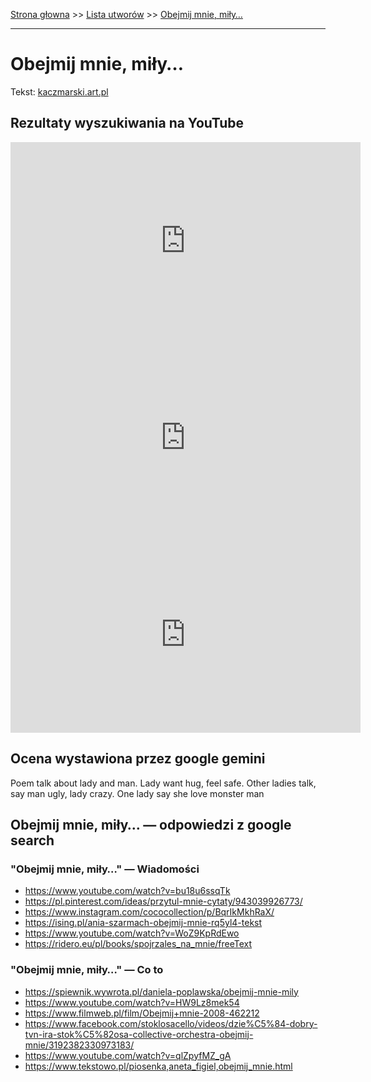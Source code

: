 [Strona głowna](../index.md) >> [Lista utworów](../list.md) >> [Obejmij mnie, miły…](365.md)

---

# Obejmij mnie, miły…

Tekst: [kaczmarski.art.pl](https://www.kaczmarski.art.pl/tworczosc/wiersze/obejmij-mnie-mily/)

## Rezultaty wyszukiwania na YouTube

<iframe width="560" height="315" src="https://www.youtube.com/embed/nKoqGkB9l3A?si=IdontcarewhotheIRSsendsImnotpayingtaxes" title="YouTube video player" frameborder="0" allow="accelerometer; autoplay; clipboard-write; encrypted-media; gyroscope; picture-in-picture; web-share" referrerpolicy="strict-origin-when-cross-origin" allowfullscreen></iframe>

<iframe width="560" height="315" src="https://www.youtube.com/embed/_tMUzR7PRig?si=IdontcarewhotheIRSsendsImnotpayingtaxes" title="YouTube video player" frameborder="0" allow="accelerometer; autoplay; clipboard-write; encrypted-media; gyroscope; picture-in-picture; web-share" referrerpolicy="strict-origin-when-cross-origin" allowfullscreen></iframe>

<iframe width="560" height="315" src="https://www.youtube.com/embed/3EJBCao3U-k?si=IdontcarewhotheIRSsendsImnotpayingtaxes" title="YouTube video player" frameborder="0" allow="accelerometer; autoplay; clipboard-write; encrypted-media; gyroscope; picture-in-picture; web-share" referrerpolicy="strict-origin-when-cross-origin" allowfullscreen></iframe>

## Ocena wystawiona przez google gemini

Poem talk about lady and man. Lady want hug, feel safe. Other ladies talk, say man ugly, lady crazy. One lady say she love monster man

## Obejmij mnie, miły… — odpowiedzi z google search

### "Obejmij mnie, miły…" — Wiadomości

 - <https://www.youtube.com/watch?v=bu18u6ssqTk>
 - <https://pl.pinterest.com/ideas/przytul-mnie-cytaty/943039926773/>
 - <https://www.instagram.com/cococollection/p/BqrIkMkhRaX/>
 - <https://ising.pl/ania-szarmach-obejmij-mnie-rq5yl4-tekst>
 - <https://www.youtube.com/watch?v=WoZ9KpRdEwo>
 - <https://ridero.eu/pl/books/spojrzales_na_mnie/freeText>

### "Obejmij mnie, miły…" — Co to

 - <https://spiewnik.wywrota.pl/daniela-poplawska/obejmij-mnie-mily>
 - <https://www.youtube.com/watch?v=HW9Lz8mek54>
 - <https://www.filmweb.pl/film/Obejmij+mnie-2008-462212>
 - <https://www.facebook.com/stoklosacello/videos/dzie%C5%84-dobry-tvn-ira-stok%C5%82osa-collective-orchestra-obejmij-mnie/3192382330973183/>
 - <https://www.youtube.com/watch?v=qlZpyfMZ_gA>
 - <https://www.tekstowo.pl/piosenka,aneta_figiel,obejmij_mnie.html>

